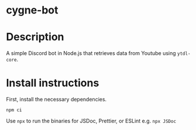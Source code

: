 # cygne-bot

# Description

A simple Discord bot in Node.js that retrieves data from Youtube using `ytdl-core`.

# Install instructions

First, install the necessary dependencies.

```
npm ci
```

Use `npx` to run the binaries for JSDoc, Prettier, or ESLint e.g. `npx JSDoc`
